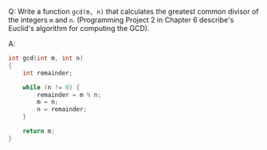 Q: Write a function `gcd(m, n)` that calculates the greatest common divisor of
the integers `m` and `n`. (Programming Project 2 in Chapter 6 describe's
Euclid's algorithm for computing the GCD).

A:

```c
int gcd(int m, int n)
{
    int remainder;

    while (n != 0) {
        remainder = m % n;
        m = n;
        n = remainder;
    }

    return m;
}
```
